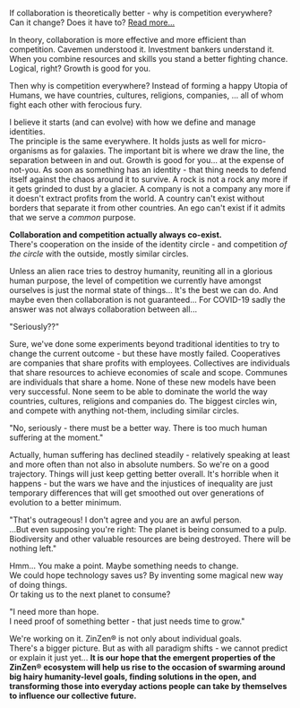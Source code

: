 If collaboration is theoretically better - why is competition everywhere?  
Can it change? Does it have to? [Read more...](https://blog.zinzen.me/2021/10/01/Collaboration-is-competition.html)

In theory, collaboration is more effective and more efficient than competition. Cavemen understood it. Investment bankers understand it. When you combine resources and skills you stand a better fighting chance. Logical, right? Growth is good for you.

Then why is competition everywhere? Instead of forming a happy Utopia of Humans, we have countries, cultures, religions, companies, ... all of whom fight each other with ferocious fury.  

I believe it starts (and can evolve) with how we define and manage identities.   
The principle is the same everywhere. It holds justs as well for micro-organisms as for galaxies. The important bit is where we draw the line, the separation between in and out. Growth is good for you... at the expense of not-you. As soon as something has an identity - that thing needs to defend itself against the chaos around it to survive. A rock is not a rock any more if it gets grinded to dust by a glacier. A company is not a company any more if it doesn't extract profits from the world. A country can't exist without borders that separate it from other countries. An ego can't exist if it admits that we serve a *common* purpose.<br>

**Collaboration and competition actually always co-exist.**  
There's cooperation on the inside of the identity circle - and competition *of the circle* with the outside, mostly similar circles.

Unless an alien race tries to destroy humanity, reuniting all in a glorious human purpose, the level of competition we currently have amongst ourselves is just the normal state of things... It's the best we can do. And maybe even then collaboration is not guaranteed... For COVID-19 sadly the answer was not always collaboration between all...

"Seriously??" 

Sure, we've done some experiments beyond traditional identities to try to change the current outcome - but these have mostly failed. Cooperatives are companies that share profits with employees. Collectives are individuals that share resources to achieve economies of scale and scope. Communes are individuals that share a home. None of these new models have been very successful. None seem to be able to dominate the world the way countries, cultures, religions and companies do. The biggest circles win, and compete with anything not-them, including similar circles.
<br>

"No, seriously - there must be a better way. There is too much human suffering at the moment."

Actually, human suffering has declined steadily - relatively speaking at least and more often than not also in absolute numbers. So we're on a good trajectory. Things will just keep getting better overall. It's horrible when it happens - but the wars we have and the injustices of inequality are just temporary differences that will get smoothed out over generations of evolution to a better minimum.

"That's outrageous! I don't agree and you are an awful person.  
...But even supposing you're right: The planet is being consumed to a pulp.  
Biodiversity and other valuable resources are being destroyed. There will be nothing left."

Hmm... You make a point. Maybe something needs to change.  
We could hope technology saves us? By inventing some magical new way of doing things.  
Or taking us to the next planet to consume?
<br>

"I need more than hope.  
I need proof of something better - that just needs time to grow."
<br>

We're working on it. ZinZen® is not only about individual goals.  
There's a bigger picture. But as with all paradigm shifts - we cannot predict or explain it just yet... **It is our hope that the emergent properties of the ZinZen® ecosystem will help us rise to the occasion of swarming around big hairy humanity-level goals, finding solutions in the open, and transforming those into everyday actions people can take by themselves to influence our collective future.**